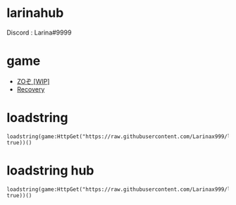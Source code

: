 # larinahub

Discord : Larina#9999

# game
- [ZOぞ [WIP]](https://www.roblox.com/games/6678877691/ZO-WIP)
- [Recovery](https://www.roblox.com/games/6405808840/Recovery)

# loadstring
```
loadstring(game:HttpGet("https://raw.githubusercontent.com/Larinax999/larinahub/main/init", true))()
```

# loadstring hub
```
loadstring(game:HttpGet("https://raw.githubusercontent.com/Larinax999/larinahub/main/loadstring_hub.lua", true))()
```
